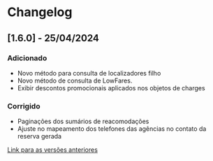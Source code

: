 # Changelog

## [1.6.0] - 25/04/2024

### Adicionado
- Novo método para consulta de localizadores filho
- Novo método de consulta de LowFares.
- Exibir descontos promocionais aplicados nos objetos de charges

### Corrigido
- Paginações dos sumários de reacomodações
- Ajuste no mapeamento dos telefones das agências no contato da reserva gerada
  
[Link para as versões anteriores](/docs/pt-br/change-log/readme.history.md)

